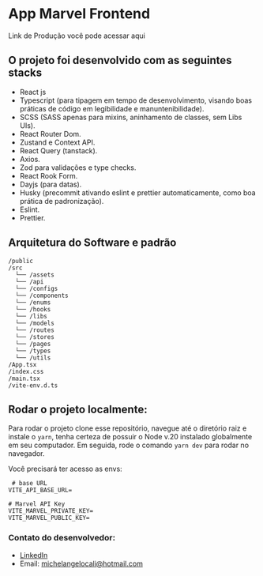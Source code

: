# App Marvel Frontend

Link de Produção você pode acessar aqui


## O projeto foi desenvolvido com as seguintes stacks

- React js
- Typescript (para tipagem em tempo de desenvolvimento, visando boas práticas de código em legibilidade e manuntenibilidade).
- SCSS (SASS apenas para mixins, aninhamento de classes, sem Libs UIs). 
- React Router Dom.
- Zustand e Context API.
- React Query (tanstack).
- Axios.
- Zod para validações e type checks.
- React Rook Form.
- Dayjs (para datas).
- Husky (precommit ativando eslint e prettier automaticamente, como boa prática de padronização).
- Eslint.
- Prettier.

## Arquitetura do Software e padrão

```
/public
/src
  └── /assets
  └── /api
  └── /configs
  └── /components
  └── /enums
  └── /hooks
  └── /libs
  └── /models
  └── /routes
  └── /stores
  └── /pages
  └── /types
  └── /utils
/App.tsx
/index.css
/main.tsx
/vite-env.d.ts
```

## Rodar o projeto localmente:
Para rodar o projeto clone esse repositório, navegue até o diretório raiz e instale o `yarn`, tenha certeza de possuir o Node v.20 instalado globalmente em seu computador.
Em seguida, rode o comando `yarn dev` para rodar no navegador.

Você precisará ter acesso as envs:
```
 # base URL
VITE_API_BASE_URL=

# Marvel API Key 
VITE_MARVEL_PRIVATE_KEY=
VITE_MARVEL_PUBLIC_KEY=
```

### Contato do desenvolvedor:

- [LinkedIn](https://www.linkedin.com/in/michelangelocali/)
- Email: michelangelocali@hotmail.com

